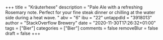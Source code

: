 +++
title = "Kräuterhexe"
description = "Pale Ale with a refreshing Rosemary note. Perfect for your fine steak dinner or chilling at the water side during a heat wave. "
abv = "6"
ibu = "22"
untappdId = "3918013"
author = "StackOverflow Brewery"
date = "2020-11-30T17:26:32+01:00"
tags = ["Bier"]
categories = ["Bier"]
comments = false
removeBlur = false
draft = false
+++